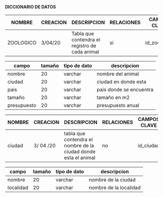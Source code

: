 #### DICCIONARIO DE DATOS

|NOMBRE| CREACION | DESCRIPCION | RELACIONES | CAMPOS CLAVE |
|------|----------|-------------|------------|--------------|
|ZOOLOGICO| 3/04/20 | Tabla que contendra el registro de cada animal | si | id_zoologico|


|campo | tamaño | tipo de dato | descripcion |
|------|--------|--------------|-------------|
|nombre| 20     | varchar      | nombre del animal|
|ciudad| 20     | varchar      | ciudad en donde esta|
|pais  | 20     | varchar      | país donde se encuentra |
|tamaño| 20     | varchar      | tamaño en m2 |
|presupuesto| 20| varchar      | presupuesto anual| 

|NOMBRE| CREACION | DESCRIPCION | RELACIONES | CAMPOS CLAVE |
|------|----------|-------------|------------|--------------|
| ciudad  | 3/ 04 /20 | tabla que contendra el nombre de la ciudad donde esta el animal | no | id_ciudad |

|campo | tamaño | tipo de dato | descripcion |
|------|--------|--------------|-------------|
|nombre| 20     | varchar      | nombre de la ciudad|
|localidad| 20  | varchar      | nombre de la localidad |
